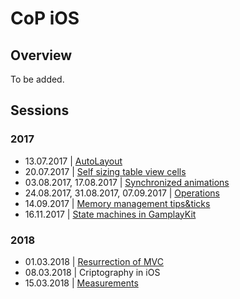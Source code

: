 # CoP iOS

## Overview

To be added.

## Sessions

### 2017

- 13.07.2017 | [AutoLayout](https://github.com/3pillarlabs/CoPiOS/tree/sessions/autolayout)
- 20.07.2017 | [Self sizing table view cells](https://github.com/3pillarlabs/CoPiOS/tree/sessions/self-sizing-table-view-cells)
- 03.08.2017, 17.08.2017 | [Synchronized animations](https://github.com/3pillarlabs/CoPiOS/tree/sessions/synchronized-animations)
- 24.08.2017, 31.08.2017, 07.09.2017 | [Operations](https://github.com/3pillarlabs/CoPiOS/tree/sessions/operations)
- 14.09.2017 | [Memory management tips&ticks](https://github.com/3pillarlabs/CoPiOS/tree/sessions/memory-management-tips-and-tricks)
- 16.11.2017 | [State machines in GamplayKit](https://github.com/3pillarlabs/CoPiOS/tree/sessions/state-machine)

### 2018

- 01.03.2018 | [Resurrection of MVC](https://github.com/3pillarlabs/CoPiOS/tree/sessions/resurrection-of-mvc)
- 08.03.2018 | Criptography in iOS
- 15.03.2018 | [Measurements](https://github.com/3pillarlabs/CoPiOS/tree/sessions/measurements)
